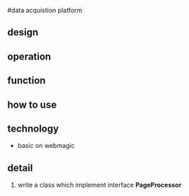 #data acquistion platform
## design

## operation

## function

## how to use


## technology

- basic on webmagic

## detail 
1. write a class which implement interface **PageProcessor**